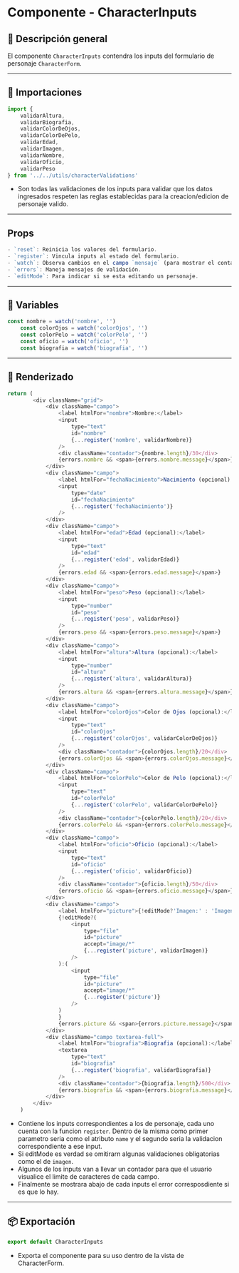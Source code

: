 # Componente - CharacterInputs

## 📌 Descripción general

El componente `CharacterInputs` contendra los inputs del formulario de personaje `CharacterForm`.

---

## 🧹 Importaciones

```js
import {
    validarAltura,
    validarBiografia,
    validarColorDeOjos,
    validarColorDePelo,
    validarEdad,
    validarImagen,
    validarNombre,
    validarOficio,
    validarPeso
} from '../../utils/characterValidations'
```

- Son todas las validaciones de los inputs para validar que los datos ingresados respeten las reglas establecidas para la creacion/edicion de personaje valido.

---

## Props

```js
- `reset`: Reinicia los valores del formulario.
- `register`: Vincula inputs al estado del formulario.
- `watch`: Observa cambios en el campo `mensaje` (para mostrar el contador de caracteres).
- `errors`: Maneja mensajes de validación.
- `editMode`: Para indicar si se esta editando un personaje.
```

---

## 🧠 Variables

```js
const nombre = watch('nombre', '')
    const colorOjos = watch('colorOjos', '')
    const colorPelo = watch('colorPelo', '')
    const oficio = watch('oficio', '')
    const biografia = watch('biografia', '')
```

---

## 🧱 Renderizado

```js
return (
        <div className="grid">
            <div className="campo">
                <label htmlFor="nombre">Nombre:</label>
                <input
                    type="text"
                    id="nombre"
                    {...register('nombre', validarNombre)}
                />
                <div className="contador">{nombre.length}/30</div>
                {errors.nombre && <span>{errors.nombre.message}</span>}
            </div>
            <div className="campo">
                <label htmlFor="fechaNacimiento">Nacimiento (opcional):</label>
                <input
                    type="date"
                    id="fechaNacimiento"
                    {...register('fechaNacimiento')}
                />
            </div>
            <div className="campo">
                <label htmlFor="edad">Edad (opcional):</label>
                <input
                    type="text"
                    id="edad"
                    {...register('edad', validarEdad)}
                />
                {errors.edad && <span>{errors.edad.message}</span>}
            </div>
            <div className="campo">
                <label htmlFor="peso">Peso (opcional):</label>
                <input
                    type="number"
                    id="peso"
                    {...register('peso', validarPeso)}
                />
                {errors.peso && <span>{errors.peso.message}</span>}
            </div>
            <div className="campo">
                <label htmlFor="altura">Altura (opcional):</label>
                <input
                    type="number"
                    id="altura"
                    {...register('altura', validarAltura)}
                />
                {errors.altura && <span>{errors.altura.message}</span>}
            </div>
            <div className="campo">
                <label htmlFor="colorOjos">Color de Ojos (opcional):</label>
                <input
                    type="text"
                    id="colorOjos"
                    {...register('colorOjos', validarColorDeOjos)}
                />
                <div className="contador">{colorOjos.length}/20</div>
                {errors.colorOjos && <span>{errors.colorOjos.message}</span>}
            </div>
            <div className="campo">
                <label htmlFor="colorPelo">Color de Pelo (opcional):</label>
                <input
                    type="text"
                    id="colorPelo"
                    {...register('colorPelo', validarColorDePelo)}
                />
                <div className="contador">{colorPelo.length}/20</div>
                {errors.colorPelo && <span>{errors.colorPelo.message}</span>}
            </div>
            <div className="campo">
                <label htmlFor="oficio">Oficio (opcional):</label>
                <input
                    type="text"
                    id="oficio"
                    {...register('oficio', validarOficio)}
                />
                <div className="contador">{oficio.length}/50</div>
                {errors.oficio && <span>{errors.oficio.message}</span>}
            </div>
            <div className="campo">
                <label htmlFor="picture">{!editMode?'Imagen:' : 'Imagen(opcional):'}</label>
                {!editMode?(
                    <input
                        type="file"
                        id="picture"
                        accept="image/*"
                        {...register('picture', validarImagen)}
                    />
                ):(
                    <input
                        type="file"
                        id="picture"
                        accept="image/*"
                        {...register('picture')}
                    />
                )
                }
                {errors.picture && <span>{errors.picture.message}</span>}
            </div>
            <div className="campo textarea-full">
                <label htmlFor="biografia">Biografia (opcional):</label>
                <textarea
                    type="text"
                    id="biografia"
                    {...register('biografia', validarBiografia)}
                />
                <div className="contador">{biografia.length}/500</div>
                {errors.biografia && <span>{errors.biografia.message}</span>}
            </div>
        </div>
    )
```

- Contiene los inputs correspondientes a los de personaje, cada uno cuenta con la funcion `register`. Dentro de la misma como primer parametro seria como el atributo `name` y el segundo seria la validacion correspondiente a ese input.
- Si editMode es verdad se omitirarn algunas validaciones obligatorias como el de `imagen`.
- Algunos de los inputs van a llevar un contador para que el usuario visualice el limite de caracteres de cada campo.
- Finalmente se mostrara abajo de cada inputs el error corresposdiente si es que lo hay.

---

## 📦 Exportación

```js
export default CharacterInputs
```
- Exporta el componente para su uso dentro de la vista de CharacterForm.
